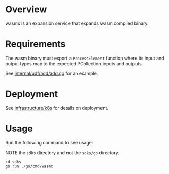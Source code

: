 # Overview

wasmx is an expansion service that expands wasm compiled binary.

# Requirements

The wasm binary must export a `ProcessElement` function where its input and output types map to the
expected PCollection inputs and outputs.

See [internal/udf/add/add.go](internal/udf/add/add.go) for an example.

# Deployment

See [infrastructure/k8s](infrastructure/k8s) for details on deployment.

# Usage

Run the following command to see usage:

NOTE the `sdks` directory and not the `sdks/go` directory.

```
cd sdks
go run ./go/cmd/wasmx
```
